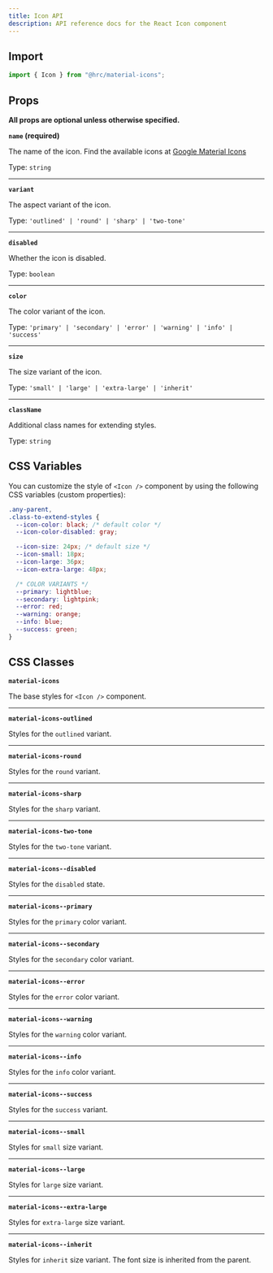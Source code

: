 ```yaml
---
title: Icon API
description: API reference docs for the React Icon component
---
```


## Import

```js
import { Icon } from "@hrc/material-icons";
```

## Props

**All props are optional unless otherwise specified.**

**`name` (required)**

The name of the icon. Find the available icons at [Google Material Icons](https://fonts.google.com/icons?icon.set=Material+Icons)

Type: `string`

---

**`variant`**

The aspect variant of the icon.

Type: `'outlined' | 'round' | 'sharp' | 'two-tone'`

---

**`disabled`**

Whether the icon is disabled.

Type: `boolean`

---

**`color`**

The color variant of the icon.

Type: `'primary' | 'secondary' | 'error' | 'warning' | 'info' | 'success'`

---

**`size`**

The size variant of the icon.

Type: `'small' | 'large' | 'extra-large' | 'inherit'`

---

**`className`**

Additional class names for extending styles.

Type: `string`

## CSS Variables

You can customize the style of `<Icon />` component by using the following CSS
variables (custom properties):

```css
.any-parent,
.class-to-extend-styles {
  --icon-color: black; /* default color */
  --icon-color-disabled: gray;

  --icon-size: 24px; /* default size */
  --icon-small: 18px;
  --icon-large: 36px;
  --icon-extra-large: 48px;

  /* COLOR VARIANTS */
  --primary: lightblue;
  --secondary: lightpink;
  --error: red;
  --warning: orange;
  --info: blue;
  --success: green;
}
```

## CSS Classes

**`material-icons`**

The base styles for `<Icon />` component.

---

**`material-icons-outlined`**

Styles for the `outlined` variant.

---

**`material-icons-round`**

Styles for the `round` variant.

---

**`material-icons-sharp`**

Styles for the `sharp` variant.

---

**`material-icons-two-tone`**

Styles for the `two-tone` variant.

---

**`material-icons--disabled`**

Styles for the `disabled` state.

---

**`material-icons--primary`**

Styles for the `primary` color variant.

---

**`material-icons--secondary`**

Styles for the `secondary` color variant.

---

**`material-icons--error`**

Styles for the `error` color variant.

---

**`material-icons--warning`**

Styles for the `warning` color variant.

---

**`material-icons--info`**

Styles for the `info` color variant.

---

**`material-icons--success`**

Styles for the `success` variant.

---

**`material-icons--small`**

Styles for `small` size variant.

---

**`material-icons--large`**

Styles for `large` size variant.

---

**`material-icons--extra-large`**

Styles for `extra-large` size variant.

---

**`material-icons--inherit`**

Styles for `inherit` size variant. The font size is inherited from the parent.
